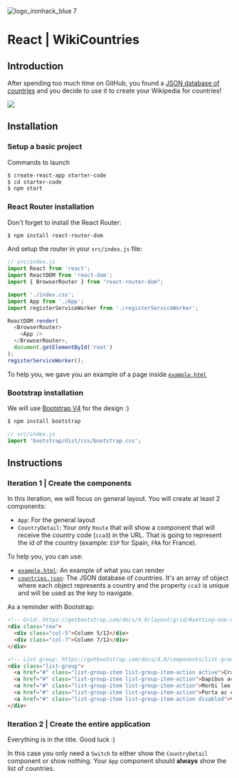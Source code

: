 ![logo_ironhack_blue 7](https://user-images.githubusercontent.com/23629340/40541063-a07a0a8a-601a-11e8-91b5-2f13e4e6b441.png)

# React | WikiCountries

## Introduction

After spending too much time on GitHub, you found a [JSON database of countries](https://github.com/mledoze/countries/blob/master/countries.json) and you decide to use it to create your Wikipedia for countries!

![](https://media.giphy.com/media/fdUHHKI36bTVduRDfB/giphy.gif)


## Installation

### Setup a basic project
Commands to launch
```sh
$ create-react-app starter-code
$ cd starter-code
$ npm start
```

### React Router installation
Don't forget to install the React Router:
```sh
$ npm install react-router-dom
```

And setup the router in your `src/index.js` file:
```javascript
// src/index.js
import React from 'react';
import ReactDOM from 'react-dom';
import { BrowserRouter } from "react-router-dom";

import './index.css';
import App from './App';
import registerServiceWorker from './registerServiceWorker';

ReactDOM.render(
  <BrowserRouter>
    <App />
  </BrowserRouter>,
  document.getElementById('root')
);
registerServiceWorker();
```

To help you, we gave you an example of a page inside [`example.html`](example.html)

### Bootstrap installation

We will use [Bootstrap V4](https://getbootstrap.com/) for the design :)

```sh
$ npm install bootstrap
```

```javascript
// src/index.js
import 'bootstrap/dist/css/bootstrap.css';
```


## Instructions

### Iteration 1 | Create the components

In this iteration, we will focus on general layout. You will create at least 2 components:
- `App`: For the general layout
- `CountryDetail`: Your only `Route` that will show a component that will receive the country code (`cca3`) in the URL. That is going to represent the id of the country (example: `ESP` for Spain, `FRA` for France).

To help you, you can use:
- [`example.html`](example.html): An example of what you can render
- [`countries.json`](https://github.com/mledoze/countries/blob/master/countries.json): The JSON database of countries. It's an array of object where each object represents a country and the property `cca3` is unique and will be used as the key to navigate.


As a reminder with Bootstrap:
```html
<!-- Grid: https://getbootstrap.com/docs/4.0/layout/grid/#setting-one-column-width -->
<div class="row">
  <div class="col-5">Column 5/12</div>
  <div class="col-7">Column 7/12</div>
</div>

<!-- List group: https://getbootstrap.com/docs/4.0/components/list-group/#links-and-buttons -->
<div class="list-group">
  <a href="#" class="list-group-item list-group-item-action active">Cras justo odio (active)</a>
  <a href="#" class="list-group-item list-group-item-action">Dapibus ac facilisis in</a>
  <a href="#" class="list-group-item list-group-item-action">Morbi leo risus</a>
  <a href="#" class="list-group-item list-group-item-action">Porta ac consectetur ac</a>
  <a href="#" class="list-group-item list-group-item-action disabled">Vestibulum at eros</a>
</div>
```


### Iteration 2 | Create the entire application

Everything is in the title. Good luck :)

In this case you only need a `Switch` to either show the `CountryDetail`
component or show nothing.
Your `App` component should **always** show the list of countries.
